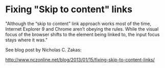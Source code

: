 # Fixing "Skip to content" links

"Although the “skip to content” link approach works most of the time, Internet Explorer 9 and Chrome aren’t obeying the rules. While the visual focus of the browser shifts to the element being linked to, the input focus stays where it was."

See blog post by Nicholas C. Zakas:

http://www.nczonline.net/blog/2013/01/15/fixing-skip-to-content-links/

